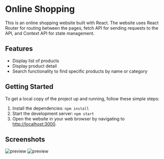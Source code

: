 # Online Shopping

This is an online shopping website built with React. The website uses React Router for routing between the pages, fetch API for sending requests to the API, and Context API for state management.

## Features

- Display list of products
- Display product detail
- Search functionality to find specific products by name or category

## Getting Started

To get a local copy of the project up and running, follow these simple steps:

1.  Install the dependencies: `npm install`
2.  Start the development server: `npm start`
3.  Open the website in your web browser by navigating to [http://localhost:3000](http://localhost:3000).

## Screenshots

![preview](https://imgur.com/HZE9xuC.png)
![preview](https://imgur.com/h10tuZR.png)
